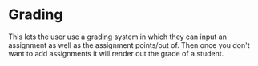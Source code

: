 # Grading
This lets the user use a grading system in which they can input an assignment as well as the assignment points/out of.  Then once you don't want to add assignments it will render out the grade of a student.
